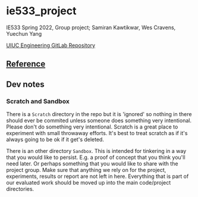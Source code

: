 # ie533_project

IE533 Spring 2022, Group project; Samiran Kawtikwar, Wes Cravens, Yuechun Yang

[UIUC Engineering GitLab Repository](https://gitlab.engr.illinois.edu/wbc3/ie533_project)


## [Reference](Reference)

## Dev notes


### Scratch and Sandbox

There is a `Scratch` directory in the repo but it is 'ignored' so nothing in there should ever be
commited unless someone does something very intentional.  Please don't do something very
intentional.  Scratch is a great place to experiment with small throwaway efforts.  It's best to
treat scratch as if it's always going to be ok if it get's deleted.

There is an other directory `Sandbox`.  This is intended for tinkering in a way that you would
like to persist.  E.g. a proof of concept that you think you'll need later.  Or perhaps something
that you would like to share with the project group.  Make sure that anything we rely on for the
project, experiments, results or report are not left in here.  Everything that is part of our
evaluated work should be moved up into the main code/project directories.

